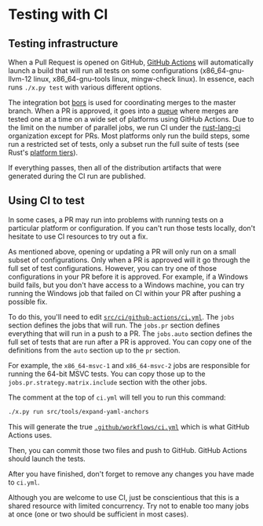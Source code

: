# Testing with CI

## Testing infrastructure

When a Pull Request is opened on GitHub, [GitHub Actions] will automatically
launch a build that will run all tests on some configurations
(x86_64-gnu-llvm-12 linux, x86_64-gnu-tools linux, mingw-check linux).
In essence, each runs `./x.py test` with various different options.

The integration bot [bors] is used for coordinating merges to the master branch.
When a PR is approved, it goes into a [queue] where merges are tested one at a
time on a wide set of platforms using GitHub Actions. Due to the limit on the
number of parallel jobs, we run CI under the [rust-lang-ci] organization except
for PRs.
Most platforms only run the build steps, some run a restricted set of tests,
only a subset run the full suite of tests (see Rust's [platform tiers]).

If everything passes, then all of the distribution artifacts that were
generated during the CI run are published.

[GitHub Actions]: https://github.com/rust-lang/rust/actions
[rust-lang-ci]: https://github.com/rust-lang-ci/rust/actions
[bors]: https://github.com/servo/homu
[queue]: https://bors.rust-lang.org/queue/rust
[platform tiers]: https://forge.rust-lang.org/release/platform-support.html#rust-platform-support

## Using CI to test

In some cases, a PR may run into problems with running tests on a particular
platform or configuration.
If you can't run those tests locally, don't hesitate to use CI resources to
try out a fix.

As mentioned above, opening or updating a PR will only run on a small subset
of configurations.
Only when a PR is approved will it go through the full set of test configurations.
However, you can try one of those configurations in your PR before it is approved.
For example, if a Windows build fails, but you don't have access to a Windows
machine, you can try running the Windows job that failed on CI within your PR
after pushing a possible fix.

To do this, you'll need to edit [`src/ci/github-actions/ci.yml`].
The `jobs` section defines the jobs that will run.
The `jobs.pr` section defines everything that will run in a push to a PR.
The `jobs.auto` section defines the full set of tests that are run after a PR is approved.
You can copy one of the definitions from the `auto` section up to the `pr` section.

For example, the `x86_64-msvc-1` and `x86_64-msvc-2` jobs are responsible for
running the 64-bit MSVC tests.
You can copy those up to the `jobs.pr.strategy.matrix.include` section with
the other jobs.

The comment at the top of `ci.yml` will tell you to run this command:

```sh
./x.py run src/tools/expand-yaml-anchors
````

This will generate the true [`.github/workflows/ci.yml`] which is what GitHub
Actions uses.

Then, you can commit those two files and push to GitHub.
GitHub Actions should launch the tests.

After you have finished, don't forget to remove any changes you have made to `ci.yml`.

Although you are welcome to use CI, just be conscientious that this is a shared
resource with limited concurrency.
Try not to enable too many jobs at once (one or two should be sufficient in
most cases).

[`src/ci/github-actions/ci.yml`]: https://github.com/rust-lang/rust/blob/master/src/ci/github-actions/ci.yml
[`.github/workflows/ci.yml`]: https://github.com/rust-lang/rust/blob/master/.github/workflows/ci.yml#L1
